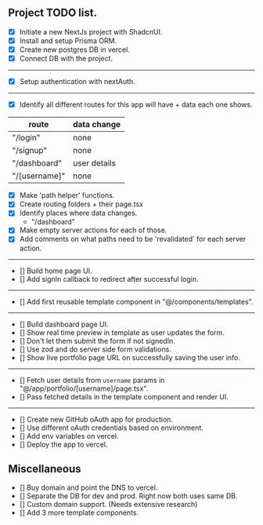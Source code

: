 ## Project TODO list.

- [x] Initiate a new NextJs project with ShadcnUI.
- [x] Install and setup Prisma ORM.
- [x] Create new postgres DB in vercel.
- [x] Connect DB with the project.

---

- [x] Setup authentication with nextAuth.

---

- [x] Identify all different routes for this app will have + data each one shows.

| route | data change |
| --- | --- |
| "/login" | none |
| "/signup" | none |
| "/dashboard" | user details |
| "/[username]" | none |

- [x] Make 'path helper' functions.
- [x] Create routing folders + their page.tsx
- [x] Identify places where data changes.
  - "/dashboard"
- [x] Make empty server actions for each of those.
- [x] Add comments on what paths need to be 'revalidated' for each server action.

---

- [] Build home page UI.
- [] Add signIn callback to redirect after successful login.

---

- [] Add first reusable template component in "@/components/templates".

---

- [] Build dashboard page UI.
- [] Show real time preview in template as user updates the form.
- [] Don't let them submit the form if not signedIn.
- [] Use zod and do server side form validations.
- [] Show live portfolio page URL on successfully saving the user info.

---

- [] Fetch user details from `username` params in "@/app/portfolio/[username]/page.tsx".
- [] Pass fetched details in the template component and render UI.

---

- [] Create new GitHub oAuth app for production.
- [] Use different oAuth credentials based on environment.
- [] Add env variables on vercel.
- [] Deploy the app to vercel.

## Miscellaneous

- [] Buy domain and point the DNS to vercel.
- [] Separate the DB for dev and prod. Right now both uses same DB.
- [] Custom domain support. (Needs extensive research)
- [] Add 3 more template components.
